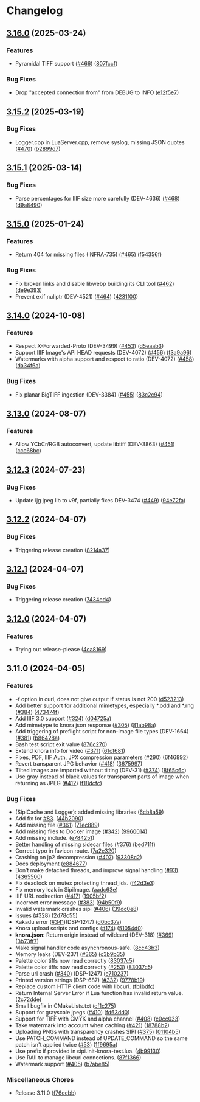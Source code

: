 # Changelog

## [3.16.0](https://github.com/dasch-swiss/sipi/compare/v3.15.2...v3.16.0) (2025-03-24)


### Features

* Pyramidal TIFF support ([#466](https://github.com/dasch-swiss/sipi/issues/466)) ([807fccf](https://github.com/dasch-swiss/sipi/commit/807fccf0f62434679889ffd7a61b266eca81939a))


### Bug Fixes

* Drop "accepted connection from" from DEBUG to INFO ([e12f5e7](https://github.com/dasch-swiss/sipi/commit/e12f5e7a3f8cb8d9665f2878b37fa7eadd6947d0))

## [3.15.2](https://github.com/dasch-swiss/sipi/compare/v3.15.1...v3.15.2) (2025-03-19)


### Bug Fixes

* Logger.cpp in LuaServer.cpp, remove syslog, missing JSON quotes ([#470](https://github.com/dasch-swiss/sipi/issues/470)) ([b2899d7](https://github.com/dasch-swiss/sipi/commit/b2899d747b25b8476e1d35024c97f5d32b7c026f))

## [3.15.1](https://github.com/dasch-swiss/sipi/compare/v3.15.0...v3.15.1) (2025-03-14)


### Bug Fixes

* Parse percentages for IIIF size more carefully (DEV-4636) ([#468](https://github.com/dasch-swiss/sipi/issues/468)) ([d9a8490](https://github.com/dasch-swiss/sipi/commit/d9a849073a1fe3201077f44b814d5a2fd75cac3f))

## [3.15.0](https://github.com/dasch-swiss/sipi/compare/v3.14.0...v3.15.0) (2025-01-24)


### Features

* Return 404 for missing files (INFRA-735) ([#465](https://github.com/dasch-swiss/sipi/issues/465)) ([f54356f](https://github.com/dasch-swiss/sipi/commit/f54356f443f8bbb5dcb061384bd1aebbac4e85da))


### Bug Fixes

* Fix broken links and disable libwebp building its CLI tool ([#462](https://github.com/dasch-swiss/sipi/issues/462)) ([de9e393](https://github.com/dasch-swiss/sipi/commit/de9e393fe5e0b335751bd6166fefb5727723c675))
* Prevent exif nullptr (DEV-4521) ([#464](https://github.com/dasch-swiss/sipi/issues/464)) ([4231f00](https://github.com/dasch-swiss/sipi/commit/4231f00e839a7209f27be4548cd2ab16d387b25b))

## [3.14.0](https://github.com/dasch-swiss/sipi/compare/v3.13.0...v3.14.0) (2024-10-08)


### Features

* Respect X-Forwarded-Proto (DEV-3499) ([#453](https://github.com/dasch-swiss/sipi/issues/453)) ([d5eaab3](https://github.com/dasch-swiss/sipi/commit/d5eaab3bb36114759861c98a419ecca6955d41ce))
* Support IIIF Image's API HEAD requests (DEV-4072) ([#456](https://github.com/dasch-swiss/sipi/issues/456)) ([f3a9a96](https://github.com/dasch-swiss/sipi/commit/f3a9a9695a3c931e0d95144a07d1f7ba0bc182ae))
* Watermarks with alpha support and respect to ratio (DEV-4072) ([#458](https://github.com/dasch-swiss/sipi/issues/458)) ([da34f6a](https://github.com/dasch-swiss/sipi/commit/da34f6af0c51ceb3a47607e6f9ce9e2541a7497d))


### Bug Fixes

* Fix planar BigTIFF ingestion (DEV-3384) ([#455](https://github.com/dasch-swiss/sipi/issues/455)) ([83c2c94](https://github.com/dasch-swiss/sipi/commit/83c2c949fc9dc0c97fbd777f77a11adf38eac883))

## [3.13.0](https://github.com/dasch-swiss/sipi/compare/v3.12.3...v3.13.0) (2024-08-07)


### Features

* Allow YCbCr/RGB autoconvert, update libtiff (DEV-3863) ([#451](https://github.com/dasch-swiss/sipi/issues/451)) ([ccc68bc](https://github.com/dasch-swiss/sipi/commit/ccc68bc797e59befac48e29cab15b638a0b1f8aa))

## [3.12.3](https://github.com/dasch-swiss/sipi/compare/v3.12.2...v3.12.3) (2024-07-23)


### Bug Fixes

* Update ijg jpeg lib to v9f, partially fixes DEV-3474 ([#449](https://github.com/dasch-swiss/sipi/issues/449)) ([94e72fa](https://github.com/dasch-swiss/sipi/commit/94e72fa1cd3af41705e5f505e50bdaa28cee8b6b))

## [3.12.2](https://github.com/dasch-swiss/sipi/compare/v3.12.1...v3.12.2) (2024-04-07)


### Bug Fixes

* Triggering release creation ([8214a37](https://github.com/dasch-swiss/sipi/commit/8214a37fae0290eea6b29ff24760d288b0cb0baa))

## [3.12.1](https://github.com/dasch-swiss/sipi/compare/v3.12.0...v3.12.1) (2024-04-07)


### Bug Fixes

* Triggering release creation ([7434ed4](https://github.com/dasch-swiss/sipi/commit/7434ed42edb3869d542c96add443ae9af1d16b6d))

## [3.12.0](https://github.com/dasch-swiss/sipi/compare/v3.11.0...v3.12.0) (2024-04-07)


### Features

* Trying out release-please ([4ca8169](https://github.com/dasch-swiss/sipi/commit/4ca8169d87eee061350fed530e1318a2e21ed7f9))

## 3.11.0 (2024-04-05)


### Features

* -f option in curl, does not give output if status is not 200 ([d523213](https://github.com/dasch-swiss/sipi/commit/d523213f0eb657526f480dfe15bca6745709e716))
* Add better support for additional mimetypes, especially *.odd and *.rng ([#384](https://github.com/dasch-swiss/sipi/issues/384)) ([473474f](https://github.com/dasch-swiss/sipi/commit/473474f3d5f73f0f7fde99d2f5a9cce24f84d885))
* Add IIIF 3.0 support ([#324](https://github.com/dasch-swiss/sipi/issues/324)) ([d04725a](https://github.com/dasch-swiss/sipi/commit/d04725a55893e1326595a0560f6811c7923166e5))
* Add mimetype to knora json response ([#305](https://github.com/dasch-swiss/sipi/issues/305)) ([81ab98a](https://github.com/dasch-swiss/sipi/commit/81ab98a91ba7abc91fc33f4226034c2d1b9724aa))
* Add triggering of preflight script for non-image file types (DEV-1664) ([#381](https://github.com/dasch-swiss/sipi/issues/381)) ([b86428a](https://github.com/dasch-swiss/sipi/commit/b86428a952e7db85604da6a65e278a45d0bdddf4))
* Bash test script exit value ([876c270](https://github.com/dasch-swiss/sipi/commit/876c270c7485b0762fc0094d62664df1f7d289b5))
* Extend knora info for video ([#371](https://github.com/dasch-swiss/sipi/issues/371)) ([61cf681](https://github.com/dasch-swiss/sipi/commit/61cf68175e612b878f4cad92cfddec7df1acbc8a))
* Fixes, PDF, IIIF Auth, JPX compression parameters ([#290](https://github.com/dasch-swiss/sipi/issues/290)) ([6f46892](https://github.com/dasch-swiss/sipi/commit/6f46892fc36290cb1bd823b7b1b1659d4301fc79))
* Revert transparent JPG behavior ([#418](https://github.com/dasch-swiss/sipi/issues/418)) ([3675997](https://github.com/dasch-swiss/sipi/commit/3675997f9dc2249f48b9d7c54cef9ea162f697a6))
* Tilted images are imported without tilting (DEV-31) ([#374](https://github.com/dasch-swiss/sipi/issues/374)) ([8f65c6c](https://github.com/dasch-swiss/sipi/commit/8f65c6c451ddee5827bc209ae9399e12110294d7))
* Use gray instead of black values for transparent parts of image when returning as JPEG ([#412](https://github.com/dasch-swiss/sipi/issues/412)) ([f18dcfc](https://github.com/dasch-swiss/sipi/commit/f18dcfc28af5ce1f94a3762cc81cddda209a1461))


### Bug Fixes

* (SipiCache and Logger): added missing libraries ([6cb8a59](https://github.com/dasch-swiss/sipi/commit/6cb8a5955aa64715edf958b72dc02e24aebc660c))
* Add fix for [#83](https://github.com/dasch-swiss/sipi/issues/83). ([44b2090](https://github.com/dasch-swiss/sipi/commit/44b2090b8b60d3629adc91a1d041b85f612b8507))
* Add missing file ([#361](https://github.com/dasch-swiss/sipi/issues/361)) ([71ec889](https://github.com/dasch-swiss/sipi/commit/71ec88983c2eb97623f35e430646a6a48beb5388))
* Add missing files to Docker image ([#342](https://github.com/dasch-swiss/sipi/issues/342)) ([9960014](https://github.com/dasch-swiss/sipi/commit/996001478294909cd03241e34f293238e3beeaa6))
* Add missing include. ([e784251](https://github.com/dasch-swiss/sipi/commit/e784251452fffd9053c9034193a63534811c7c35))
* Better handling of missing sidecar files ([#376](https://github.com/dasch-swiss/sipi/issues/376)) ([bed711f](https://github.com/dasch-swiss/sipi/commit/bed711fc9aa41fea095f139c301f9dfd8f5185fc))
* Correct typo in favicon route. ([7a2e320](https://github.com/dasch-swiss/sipi/commit/7a2e3200de16da832f24d969536b19ed9a42d5c9))
* Crashing on jp2 decompression ([#407](https://github.com/dasch-swiss/sipi/issues/407)) ([93308c2](https://github.com/dasch-swiss/sipi/commit/93308c2bdd2d68cdea02808eda788833d2aaf83d))
* Docs deployment ([e884677](https://github.com/dasch-swiss/sipi/commit/e884677db6cec16b34e2b923b042d2031421b35a))
* Don’t make detached threads, and improve signal handling ([#93](https://github.com/dasch-swiss/sipi/issues/93)). ([4365500](https://github.com/dasch-swiss/sipi/commit/4365500644cc1cceb816d04d9711007e60364beb))
* Fix deadlock on mutex protecting thread_ids. ([f42d3e3](https://github.com/dasch-swiss/sipi/commit/f42d3e3620df18ecd5a65830f0a295736d188d89))
* Fix memory leak in SipiImage. ([aadc63e](https://github.com/dasch-swiss/sipi/commit/aadc63eaa9b89898b1ae85a421087792bcce610a))
* IIIF URL redirection ([#417](https://github.com/dasch-swiss/sipi/issues/417)) ([1905bf2](https://github.com/dasch-swiss/sipi/commit/1905bf2fe740960cc87dae23f71c8268ccde8fd9))
* Incorrect error message ([#383](https://github.com/dasch-swiss/sipi/issues/383)) ([94b50f9](https://github.com/dasch-swiss/sipi/commit/94b50f9985ab6582cfc234e229f37f1344d49c67))
* Invalid watermark crashes sipi ([#406](https://github.com/dasch-swiss/sipi/issues/406)) ([39dc0e8](https://github.com/dasch-swiss/sipi/commit/39dc0e87b5fcdebee162cf251736e3ee9a5229af))
* Issues ([#328](https://github.com/dasch-swiss/sipi/issues/328)) ([2d78c55](https://github.com/dasch-swiss/sipi/commit/2d78c553cfb7465ebdca0abf195f6cebdf1870a9))
* Kakadu error ([#341](https://github.com/dasch-swiss/sipi/issues/341))(DSP-1247) ([d0bc37a](https://github.com/dasch-swiss/sipi/commit/d0bc37a047a8ee75160d490ac9f6903470547c2e))
* Knora upload scripts and configs ([#174](https://github.com/dasch-swiss/sipi/issues/174)) ([51054d0](https://github.com/dasch-swiss/sipi/commit/51054d02f278320d5694b3063070b5dc1370e3c1))
* **knora.json:** Return origin instead of wildcard (DEV-318) ([#369](https://github.com/dasch-swiss/sipi/issues/369)) ([3b73ff7](https://github.com/dasch-swiss/sipi/commit/3b73ff726e987a675a6927c63b6b23e3c75584ea))
* Make signal handler code asynchronous-safe. ([8cc43b3](https://github.com/dasch-swiss/sipi/commit/8cc43b39b5b6177119834c655c8db3d6b5fffe66))
* Memory leaks (DEV-237) ([#365](https://github.com/dasch-swiss/sipi/issues/365)) ([c3b9b35](https://github.com/dasch-swiss/sipi/commit/c3b9b3519bfb2b3d10f50c72c2e81a8d2b506f35))
* Palette color tiffs now read correctly ([83037c5](https://github.com/dasch-swiss/sipi/commit/83037c581acfbcfd3552c7fb9f7d3be20986c427))
* Palette color tiffs now read correctly ([#253](https://github.com/dasch-swiss/sipi/issues/253)) ([83037c5](https://github.com/dasch-swiss/sipi/commit/83037c581acfbcfd3552c7fb9f7d3be20986c427))
* Parse url crash ([#340](https://github.com/dasch-swiss/sipi/issues/340)) (DSP-1247) ([e710237](https://github.com/dasch-swiss/sipi/commit/e7102379998ab38c0b6162fa4c4a3599eb328cb2))
* Printed version strings (DSP-687) ([#332](https://github.com/dasch-swiss/sipi/issues/332)) ([9778b19](https://github.com/dasch-swiss/sipi/commit/9778b19aa27536dd4b11574d6d62fb1824d021cf))
* Replace custom HTTP client code with libcurl. ([fb1bdfc](https://github.com/dasch-swiss/sipi/commit/fb1bdfced897b7e1e5268b8c2f9fe2859b83ae14))
* Return Internal Server Error if Lua function has invalid return value. ([2c72dde](https://github.com/dasch-swiss/sipi/commit/2c72dde59a847b43465f347d3d93aab4c238b5c2))
* Small bugfix in CMakeLists.txt ([cf1c275](https://github.com/dasch-swiss/sipi/commit/cf1c2758c385538f6a6f331780b6c0045a7aa24d))
* Support for grayscale jpegs ([#410](https://github.com/dasch-swiss/sipi/issues/410)) ([fd63dd0](https://github.com/dasch-swiss/sipi/commit/fd63dd089db12c7344d2665dff63b6d2586ae1de))
* Support for TIFF with CMYK and alpha channel ([#408](https://github.com/dasch-swiss/sipi/issues/408)) ([c0cc033](https://github.com/dasch-swiss/sipi/commit/c0cc033cab0cb8d86a267f532eff9e13eff6fee8))
* Take watermark into account when caching ([#421](https://github.com/dasch-swiss/sipi/issues/421)) ([18788b2](https://github.com/dasch-swiss/sipi/commit/18788b20e19d0fe7af97f6e791822f5d503d2650))
* Uploading PNGs with transparency crashes SIPI ([#375](https://github.com/dasch-swiss/sipi/issues/375)) ([01104b5](https://github.com/dasch-swiss/sipi/commit/01104b520ea5e360154bec5b2f4b8080a264e3e4))
* Use PATCH_COMMAND instead of UPDATE_COMMAND so the same patch isn't applied twice ([#53](https://github.com/dasch-swiss/sipi/issues/53)) ([1f9695a](https://github.com/dasch-swiss/sipi/commit/1f9695a8a0ee7b21090699e8ea3750694fa09d50))
* Use prefix if provided in sipi.init-knora-test.lua. ([4b99130](https://github.com/dasch-swiss/sipi/commit/4b99130f3d585e1928a12e85d6fe699c653608aa))
* Use RAII to manage libcurl connections. ([87f1366](https://github.com/dasch-swiss/sipi/commit/87f13664098fb18a22ce05c1d10416efe5848930))
* Watermark support ([#405](https://github.com/dasch-swiss/sipi/issues/405)) ([b7abe85](https://github.com/dasch-swiss/sipi/commit/b7abe857cc7acc6a9820ed327c5e913389d72a44))


### Miscellaneous Chores

* Release 3.11.0 ([f76eebb](https://github.com/dasch-swiss/sipi/commit/f76eebb7a91bd4722f3be5419c9f897336247abb))
